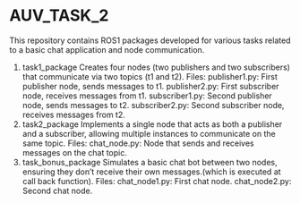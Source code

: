 # AUV_TASK_2
This repository contains ROS1 packages developed for various tasks related to a basic chat application and node communication.

1. task1_package
  Creates four nodes (two publishers and two subscribers) that communicate via two topics (t1 and t2).
    Files:
      publisher1.py: First publisher node, sends messages to t1.
      publisher2.py: First subscriber node, receives messages from t1.
      subscriber1.py: Second publisher node, sends messages to t2.
      subscriber2.py: Second subscriber node, receives messages from t2.
2. task2_package
  Implements a single node that acts as both a publisher and a subscriber, allowing multiple instances to communicate on the same topic.
  Files:
      chat_node.py: Node that sends and receives messages on the chat topic.
3. task_bonus_package
  Simulates a basic chat bot between two nodes, ensuring they don’t receive their own messages.(which is executed at call back function).
  Files:
    chat_node1.py: First chat node.
    chat_node2.py: Second chat node.
